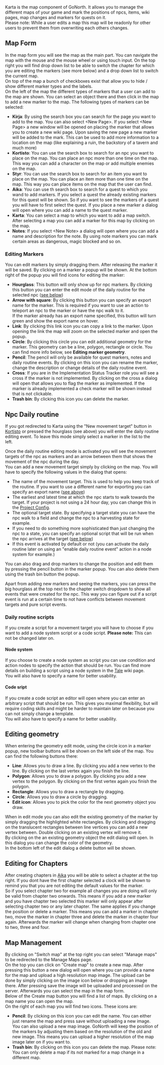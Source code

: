 Karta is the map component of GoNorth. It allows you to manage the different maps of your game and mark the positions of npcs, items, wiki pages, map changes and markers for quests on it.  
Please note: While a user edits a map this map will be readonly for other users to prevent them from overwriting each others changes.

## Map Form
In the map form you will see the map as the main part. You can navigate the map with the mouse and the mouse wheel or using touch input. On the top right you will find drop down list to be able to switch the chapter for which you are editing the markers (see more below) and a drop down list to switch the current map.  
On top of the map a bunch of checkboxes exist that allow you to hide / show different marker types and the labels.  
On the left of the map the different types of markers that a user can add to the map are shown. You can select an object there and then click in the map to add a new marker to the map. The following types of markers can be selected:
 * **Kirja**: By using the search box you can search for the page you want to add to the map. You can also select &lt;New Page&gt;. If you select &lt;New Page&gt; a new window will be opened on placing the marker that allows you to create a new wiki page. Upon saving the new page a new marker will be added to the mark. This can be used to add more information to a location on the map (like explaining a ruin, the backstory of a tavern and much more)
 * **Kortisto**: You can use the search box to search for an npc you want to place on the map. You can place an npc more than one time on the map. This way you can add a character on the map or add multiple enemies on the map.
 * **Styr**: You can use the search box to search for an item you want to place on the map. You can place an item more than one time on the map. This way you can place items on the map that the user can find.
 * **Aika**: You can use th search box to search for a quest to which you wand to add markers. If you select a quest the already existing markers for this quest will be shown. So if you want to see the markers of a quest you will have to first select the quest. If you place a new marker a dialog will open where you can add a name to the quest marker.
 * **Karta**: You can select a map to which you want to add a map switch. After selecting a map you can add a marker for this map by clicking on the map.
 * **Notes**: If you select &lt;New Note&gt; a dialog will open where you can add a name and description for the note. By using note markers you can mark certain areas as dangerous, magic blocked and so on.

### Editing Markers
You can edit markers by simply dragging them. After releasing the marker it will be saved. By clicking on a marker a popup will be shown. At the bottom right of the popup you will find icons for editing the marker:
 * **Hourglass**: This button will only show up for npc markers. By clicking this button you can enter the edit mode of the daily routine for the selected npc ([see below](#npc-daily-routine))
 * **Arrow with square**: By clicking this button you can specify an export name for the marker. This is required if you want to use an action to teleport an npc to the marker or have the npc walk to it.  
 If the marker already has an export name specified, this button will turn green and show the export name on hover.
 * **Link**: By clicking this link icon you can copy a link to the marker. Upon opening the link the map will zoom on the selected marker and open the popup.
 * **Circle**: By clicking this circle you can edit additional geometry for the marker. This geometry can be a line, polygon, rectangle or circle. You can find more info below, see **Editing marker geometry**.
 * **Pencil**: The pencil will only be available for quest markers, notes and daily routine events. By clicking on this icon you can rename the marker, change the description or change details of the daily routine event.
 * **Cross**: If you are in the Implementation Status Tracker role you will see a cross if the marker is not implemented. By clicking on the cross a dialog will open that allows you to flag the marker as implemented. If the marker is already implemented a check marker will be shown instead that is not clickable.
 * **Trash bin**: By clicking this icon you can delete the marker.

## Npc Daily routine
If you got redirected to Karta using the "New movement target" button in [Kortisto](/steffendx/GoNorth/wiki/Kortisto#daily-routines) or pressed the hourglass (see above) you will enter the daily routine editing event. To leave this mode simply select a marker in the list to the left.  

Once the daily routine editing mode is activated you will see the movement targets of the npc as markers and an arrow between them that shows the movement of the npc during the day.  
You can add a new movement target simply by clicking on the map. You will have to specify the following values in the dialog that opens:
 * The name of the movement target. This is used to help you keep track of the routine. If you want to use a different name for exporting you can specify an export name ([see above](#editing-markers))
 * The earliest and latest time at which the npc starts to walk towards the target. If your project is not using a 24 hour day, you can change this in the [Project Config](/steffendx/GoNorth/wiki/Project-Config).
 * The optional target state. By specifying a target state you can have the npc walk to a field and change the npc to a harvesting state for example.
 * If you need to do something more sophisticated than just changing the npc to a state, you can specify an optional script that will be run when the npc arrives at the target ([see below](#daily-routine-scripts))
 * If this event is activated by default or not (you can activate the daily routine later on using an "enable daily routine event" action in a node system for example.)  

You can also drag and drop markers to change the position and edit them by pressing the pencil button in the marker popup. You can also delete them using the trash bin button the popup.  

Apart from adding new markers and seeing the markers, you can press the big hourglass at the top next to the chapter switch dropdown to show all events that were created for the npc. This way you can figure out if a script event is run at a certain time to not have conflicts between movement targets and pure script events.  

### Daily routine scripts
If you create a script for a movement target you will have to choose if you want to add a node system script or a code script. **Please note:** This can not be changed later on.  

#### Node system
If you choose to create a node system as script you can use condition and action nodes to specify the action that should be run. You can find more details on building a script using a node system in the [Tale](/steffendx/GoNorth/wiki/Tale) wiki page.  
You will also have to specify a name for better usability.

#### Code sript
If you create a code script an editor will open where you can enter an arbitrary script that should be run. This gives you maximal flexibility, but will require coding skills and might be harder to maintain later on because you can not simply change a template.  
You will also have to specify a name for better usability.

## Editing geometry
When entering the geometry edit mode, using the circle icon in a marker popup, new toolbar buttons will be shown on the left side of the map. You can find the following buttons there:
 * **Line**: Allows you to draw a line. By clicking you add a new vertex to the line. By clicking on the last vertex again you finish the line.
 * **Polygon**: Allows you to draw a polygon. By clicking you add a new vertex to the polygon. By clicking on the first vertex again you finish the polygon.
 * **Rectangle**: Allows you to draw a rectangle by dragging.
 * **Circle**: Allows you to draw a circle by dragging.
 * **Edit icon**: Allows you to pick the color for the next geometry object you draw.

When in edit mode you can also edit the existing geometry of the marker by simply dragging the highlighted white rectangles. By clicking and dragging on the translucent rectangles between line vertices you can add a new vertex between. Double clicking on an existing vertex will remove it.  
By clicking on the an existing geometry object the edit dialog will open. In this dialog you can change the color of the geometry.  
In the bottom left of the edit dialog a delete button will be shown.

## Editing for Chapters
After creating chapters in [Aika](/steffendx/GoNorth/wiki/Aika) you will be able to select a chapter at the top right. If you dont have the first chapter selected a clock will be shown to remind you that you are not editing the default values for the marker.  
So if you select chapter two for example all changes you are doing will only be valid from chapter two onwards. This means if you add a new marker and you have chapter two selected this marker will only appear after selecting chapter two or any later chapter. The same applies if you change the position or delete a marker. This means you can add a marker in chapter two, move the marker in chapter three and delete the marker in chapter four again. Afterwards the marker will change when changing from chapter one to two, three and four.

## Map Management
By clicking on "Switch map" at the top right you can select "Manage maps" to be redirected to the Manage Maps page.  
On the top you can click on "Create map" to create a new map. After pressing this button a new dialog will open where you can provide a name for the map and upload a high resolution map image. The upload can be done by simply clicking on the image icon below or dropping an image there. After pressing save the image will be uploaded and processed on the server. Afterwards you can select the map in the map form.  
Below of the Create map button you will find a list of maps. By clicking on a map name you can open the map.   
On the right of each map you will find two icons. These icons are:
 * **Pencil**: By clicking on this icon you can edit the name. You can either just rename the map and press save without uploading a new image. You can also upload a new map image. GoNorth will keep the position of the markers by adjusting them based on the resolution of the old and new image. This means you can upload a higher resolution of the map image later on if you want to.  
 * **Trash bin**: By clicking on this icon you can delete the map. Please note: You can only delete a map if its not marked for a map change in a different map.